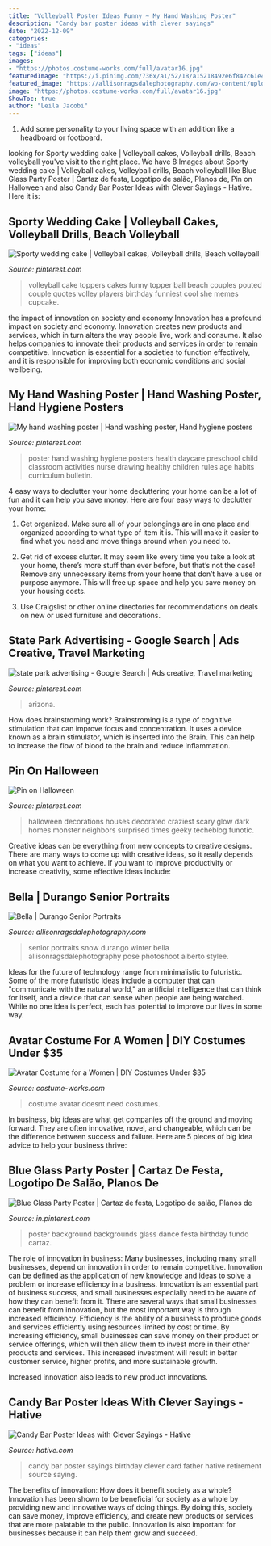 ```yaml
---
title: "Volleyball Poster Ideas Funny ~ My Hand Washing Poster"
description: "Candy bar poster ideas with clever sayings"
date: "2022-12-09"
categories:
- "ideas"
tags: ["ideas"]
images:
- "https://photos.costume-works.com/full/avatar16.jpg"
featuredImage: "https://i.pinimg.com/736x/a1/52/18/a15218492e6f842c61e42e3c76522a28--state-parks-advertising.jpg"
featured_image: "https://allisonragsdalephotography.com/wp-content/uploads/2013/04/allisonragsdalephotography-7126.jpg"
image: "https://photos.costume-works.com/full/avatar16.jpg"
ShowToc: true
author: "Leila Jacobi"
---
```



1. Add some personality to your living space with an addition like a headboard or footboard.

	

		
looking for Sporty wedding cake | Volleyball cakes, Volleyball drills, Beach volleyball you've visit to the right place. We have 8 Images about Sporty wedding cake | Volleyball cakes, Volleyball drills, Beach volleyball like Blue Glass Party Poster | Cartaz de festa, Logotipo de salão, Planos de, Pin on Halloween and also Candy Bar Poster Ideas with Clever Sayings - Hative. Here it is:
		
    
## Sporty Wedding Cake | Volleyball Cakes, Volleyball Drills, Beach Volleyball

<img loading=lazy src="https://i.pinimg.com/736x/e5/90/a4/e590a4ee9fe3e4b92a70e2b2100899b2--volleyball-cakes-volleyball-ideas.jpg" onerror="this.onerror=null;this.src='https://tse1.mm.bing.net/th?id=OIP.1pE62FfDOKepGAnR597kTAHaLJ&amp;pid=15.1';" alt="Sporty wedding cake | Volleyball cakes, Volleyball drills, Beach volleyball">

_Source: pinterest.com_

>volleyball cake toppers cakes funny topper ball beach couples pouted couple quotes volley players birthday funniest cool she memes cupcake. 

	

the impact of innovation on society and economy
Innovation has a profound impact on society and economy. Innovation creates new products and services, which in turn alters the way people live, work and consume. It also helps companies to innovate their products and services in order to remain competitive. Innovation is essential for a societies to function effectively, and it is responsible for improving both economic conditions and social wellbeing.

    
## My Hand Washing Poster | Hand Washing Poster, Hand Hygiene Posters

<img loading=lazy src="https://i.pinimg.com/736x/da/39/60/da3960e1e35072814af83a007c30617c--hand-washing-poster-preschool-ideas.jpg" onerror="this.onerror=null;this.src='https://tse4.mm.bing.net/th?id=OIP.4rKxhNmYNzTebDxyGiOGZgHaNK&amp;pid=15.1';" alt="My hand washing poster | Hand washing poster, Hand hygiene posters">

_Source: pinterest.com_

>poster hand washing hygiene posters health daycare preschool child classroom activities nurse drawing healthy children rules age habits curriculum bulletin. 

	

4 easy ways to declutter your home
decluttering your home can be a lot of fun and it can help you save money. Here are four easy ways to declutter your home:
1. Get organized. Make sure all of your belongings are in one place and organized according to what type of item it is. This will make it easier to find what you need and move things around when you need to.

2. Get rid of excess clutter. It may seem like every time you take a look at your home, there’s more stuff than ever before, but that’s not the case! Remove any unnecessary items from your home that don’t have a use or purpose anymore. This will free up space and help you save money on your housing costs.

3. Use Craigslist or other online directories for recommendations on deals on new or used furniture and decorations.

    
## State Park Advertising - Google Search | Ads Creative, Travel Marketing

<img loading=lazy src="https://i.pinimg.com/736x/a1/52/18/a15218492e6f842c61e42e3c76522a28--state-parks-advertising.jpg" onerror="this.onerror=null;this.src='https://tse2.mm.bing.net/th?id=OIP.bsc51iF-Hxsi8P6niHiFsgHaNU&amp;pid=15.1';" alt="state park advertising - Google Search | Ads creative, Travel marketing">

_Source: pinterest.com_

>arizona. 

	

How does brainstroming work?
Brainstroming is a type of cognitive stimulation that can improve focus and concentration. It uses a device known as a brain stimulator, which is inserted into the Brain. This can help to increase the flow of blood to the brain and reduce inflammation.

    
## Pin On Halloween

<img loading=lazy src="https://i.pinimg.com/736x/bc/0e/15/bc0e154d8187a8f74661e7d9884ea50f.jpg" onerror="this.onerror=null;this.src='https://tse3.mm.bing.net/th?id=OIP.5CxufsQ_f8Es-PxHgzypLwHaLu&amp;pid=15.1';" alt="Pin on Halloween">

_Source: pinterest.com_

>halloween decorations houses decorated craziest scary glow dark homes monster neighbors surprised times geeky techeblog funotic. 

	

Creative ideas can be everything from new concepts to creative designs. There are many ways to come up with creative ideas, so it really depends on what you want to achieve. If you want to improve productivity or increase creativity, some effective ideas include:

    
## Bella | Durango Senior Portraits

<img loading=lazy src="https://allisonragsdalephotography.com/wp-content/uploads/2013/04/allisonragsdalephotography-7126.jpg" onerror="this.onerror=null;this.src='https://tse3.mm.bing.net/th?id=OIP.AbNSXkcO5WNNDzk29AyFLQHaLI&amp;pid=15.1';" alt="Bella | Durango Senior Portraits">

_Source: allisonragsdalephotography.com_

>senior portraits snow durango winter bella allisonragsdalephotography pose photoshoot alberto stylee. 

	

Ideas for the future of technology range from minimalistic to futuristic. Some of the more futuristic ideas include a computer that can "communicate with the natural world," an artificial intelligence that can think for itself, and a device that can sense when people are being watched. While no one idea is perfect, each has potential to improve our lives in some way.

    
## Avatar Costume For A Women | DIY Costumes Under $35

<img loading=lazy src="https://photos.costume-works.com/full/avatar16.jpg" onerror="this.onerror=null;this.src='https://tse3.mm.bing.net/th?id=OIP.FsDCXwxIwcVNSvGs0S9AQQHaJ5&amp;pid=15.1';" alt="Avatar Costume for a Women | DIY Costumes Under $35">

_Source: costume-works.com_

>costume avatar doesnt need costumes. 

	

In business, big ideas are what get companies off the ground and moving forward. They are often innovative, novel, and changeable, which can be the difference between success and failure. Here are 5 pieces of big idea advice to help your business thrive:

    
## Blue Glass Party Poster | Cartaz De Festa, Logotipo De Salão, Planos De

<img loading=lazy src="https://i.pinimg.com/736x/b4/5f/a0/b45fa0152fc934ef27d2ed649ee27f9c.jpg" onerror="this.onerror=null;this.src='https://tse3.mm.bing.net/th?id=OIP.oX_TFS61u8shFOH9ZYlw5QHaKs&amp;pid=15.1';" alt="Blue Glass Party Poster | Cartaz de festa, Logotipo de salão, Planos de">

_Source: in.pinterest.com_

>poster background backgrounds glass dance festa birthday fundo cartaz. 

	

The role of innovation in business:
Many businesses, including many small businesses, depend on innovation in order to remain competitive. Innovation can be defined as the application of new knowledge and ideas to solve a problem or increase efficiency in a business. Innovation is an essential part of business success, and small businesses especially need to be aware of how they can benefit from it.
There are several ways that small businesses can benefit from innovation, but the most important way is through increased efficiency. Efficiency is the ability of a business to produce goods and services efficiently using resources limited by cost or time. By increasing efficiency, small businesses can save money on their product or service offerings, which will then allow them to invest more in their other products and services. This increased investment will result in better customer service, higher profits, and more sustainable growth.

Increased innovation also leads to new product innovations.

    
## Candy Bar Poster Ideas With Clever Sayings - Hative

<img loading=lazy src="https://hative.com/wp-content/uploads/2015/01/candy-bar-sayings/12-candy-bar-saying-ideas.jpg" onerror="this.onerror=null;this.src='https://tse2.mm.bing.net/th?id=OIP.xXtAGYzQS3vZBkdTWtcs0wHaJ4&amp;pid=15.1';" alt="Candy Bar Poster Ideas with Clever Sayings - Hative">

_Source: hative.com_

>candy bar poster sayings birthday clever card father hative retirement source saying. 

	

The benefits of innovation: How does it benefit society as a whole?
Innovation has been shown to be beneficial for society as a whole by providing new and innovative ways of doing things. By doing this, society can save money, improve efficiency, and create new products or services that are more palatable to the public. Innovation is also important for businesses because it can help them grow and succeed.


